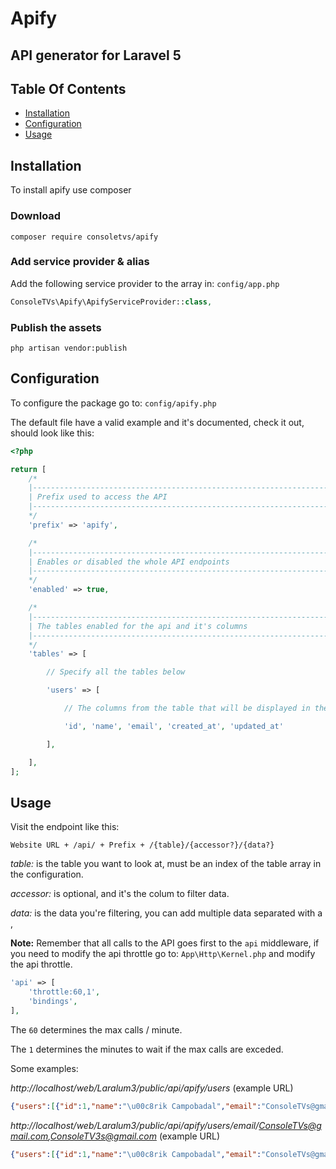 # Apify

## API generator for Laravel 5

## Table Of Contents

-   [Installation](#installation)
-   [Configuration](#configuration)
-   [Usage](#usage)

## Installation

To install apify use composer

### Download

```
composer require consoletvs/apify
```

### Add service provider & alias

Add the following service provider to the array in: ```config/app.php```

```php
ConsoleTVs\Apify\ApifyServiceProvider::class,
```

### Publish the assets

```
php artisan vendor:publish
```

## Configuration

To configure the package go to: ```config/apify.php```

The default file have a valid example and it's documented, check it out, should look like this:

```php
<?php

return [
    /*
    |--------------------------------------------------------------------------
    | Prefix used to access the API
    |--------------------------------------------------------------------------
    */
    'prefix' => 'apify',

    /*
    |--------------------------------------------------------------------------
    | Enables or disabled the whole API endpoints
    |--------------------------------------------------------------------------
    */
    'enabled' => true,

    /*
    |--------------------------------------------------------------------------
    | The tables enabled for the api and it's columns
    |--------------------------------------------------------------------------
    */
    'tables' => [

        // Specify all the tables below

        'users' => [

            // The columns from the table that will be displayed in the JSON

            'id', 'name', 'email', 'created_at', 'updated_at'

        ],

    ],
];
```

## Usage

Visit the endpoint like this:

```
Website URL + /api/ + Prefix + /{table}/{accessor?}/{data?}
```

*table:* is the table you want to look at, must be an index of the table array in the configuration.

*accessor:* is optional, and it's the colum to filter data.

*data:* is the data you're filtering, you can add multiple data separated with a ,

**Note:** Remember that all calls to the API goes first to the ```api``` middleware, if you need to modify the api throttle go to: ```App\Http\Kernel.php``` and modify the api throttle.

```php
'api' => [
    'throttle:60,1',
    'bindings',
],
```

The ```60``` determines the max calls / minute.

The ```1``` determines the minutes to wait if the max calls are exceded.

Some examples:

*http://localhost/web/Laralum3/public/api/apify/users* (example URL)

```json
{"users":[{"id":1,"name":"\u00c8rik Campobadal","email":"ConsoleTVs@gmail.com","created_at":"2016-09-22 16:13:28","updated_at":"2016-10-02 11:18:25"},{"id":2,"name":"Second User","email":"ConsoleTV2s@gmail.com","created_at":"2016-09-21 16:13:28","updated_at":"2016-09-22 16:20:00"},{"id":3,"name":"Third User","email":"ConsoleTV3s@gmail.com","created_at":"2016-08-22 16:13:28","updated_at":"2016-09-22 16:20:00"}]}
```

*http://localhost/web/Laralum3/public/api/apify/users/email/ConsoleTVs@gmail.com,ConsoleTV3s@gmail.com* (example URL)

```json
{"users":[{"id":1,"name":"\u00c8rik Campobadal","email":"ConsoleTVs@gmail.com","created_at":"2016-09-22 16:13:28","updated_at":"2016-10-02 11:18:25"},{"id":3,"name":"Third User","email":"ConsoleTV3s@gmail.com","created_at":"2016-08-22 16:13:28","updated_at":"2016-09-22 16:20:00"}]}
```

